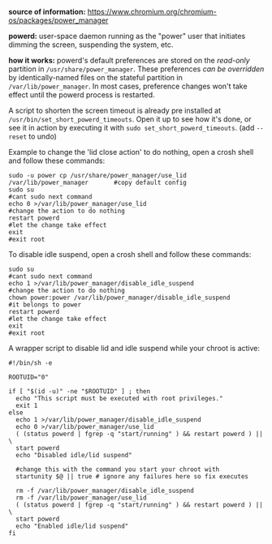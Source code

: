 **source of information:** https://www.chromium.org/chromium-os/packages/power_manager

**powerd:** user-space daemon running as the "power" user that initiates dimming the screen, suspending the system, etc.

**how it works:** powerd's default preferences are stored on the _read-only_ partition in `/usr/share/power_manager`. These preferences _can be overridden_ by identically-named files on the stateful partition in `/var/lib/power_manager`. In most cases, preference changes won't take effect until the powerd process is restarted.

A script to shorten the screen timeout is already pre installed at `/usr/bin/set_short_powerd_timeouts`. Open it up to see how it's done, or see it in action by executing it with `sudo set_short_powerd_timeouts`. (add `--reset` to undo)

Example to change the 'lid close action' to do nothing, open a crosh shell and follow these commands:
```
sudo -u power cp /usr/share/power_manager/use_lid /var/lib/power_manager       #copy default config
sudo su                                                                        #cant sudo next command
echo 0 >/var/lib/power_manager/use_lid                                         #change the action to do nothing
restart powerd                                                                 #let the change take effect
exit                                                                           #exit root 
```


To disable idle suspend, open a crosh shell and follow these commands:
```
sudo su                                                                        #cant sudo next command
echo 1 >/var/lib/power_manager/disable_idle_suspend                            #change the action to do nothing
chown power:power /var/lib/power_manager/disable_idle_suspend                  #it belongs to power
restart powerd                                                                 #let the change take effect
exit                                                                           #exit root 
```


A wrapper script to disable lid and idle suspend while your chroot is active:
```
#!/bin/sh -e

ROOTUID="0"

if [ "$(id -u)" -ne "$ROOTUID" ] ; then
  echo "This script must be executed with root privileges."
  exit 1
else
  echo 1 >/var/lib/power_manager/disable_idle_suspend
  echo 0 >/var/lib/power_manager/use_lid
  ( (status powerd | fgrep -q "start/running" ) && restart powerd ) || \
  start powerd
  echo "Disabled idle/lid suspend"
  
  #change this with the command you start your chroot with
  startunity $@ || true # ignore any failures here so fix executes

  rm -f /var/lib/power_manager/disable_idle_suspend
  rm -f /var/lib/power_manager/use_lid
  ( (status powerd | fgrep -q "start/running" ) && restart powerd ) || \
  start powerd
  echo "Enabled idle/lid suspend"
fi
```